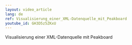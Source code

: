 ```yaml
---
layout: video_article
lang: de
ref: Visualisierung_einer_XML-Datenquelle_mit_Peakboard
youtube_id: GH3D5z5ZKxU
---
```


Visualisierung einer XML-Datenquelle mit Peakboard
